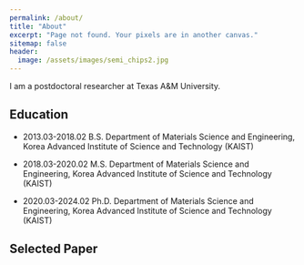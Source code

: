 ```yaml
---
permalink: /about/
title: "About"
excerpt: "Page not found. Your pixels are in another canvas."
sitemap: false
header:
  image: /assets/images/semi_chips2.jpg
---
```


I am a postdoctoral researcher at Texas A&M University.

## Education

  * 2013.03-2018.02 B.S. Department of Materials Science and Engineering, Korea Advanced Institute of Science and Technology (KAIST)

  * 2018.03-2020.02 M.S. Department of Materials Science and Engineering, Korea Advanced Institute of Science and Technology (KAIST)

  * 2020.03-2024.02 Ph.D. Department of Materials Science and Engineering, Korea Advanced Institute of Science and Technology (KAIST)

## Selected Paper
